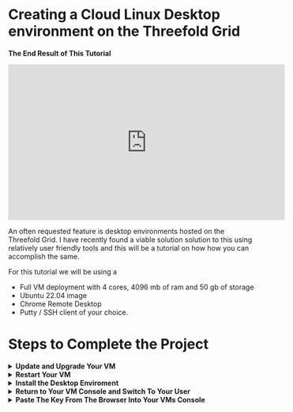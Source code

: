 # Creating a Cloud Linux Desktop environment on the Threefold Grid 


**The End Result of This Tutorial**

<iframe width="560" height="315" src="https://www.youtube.com/embed/FVy-nOcyKJQ" title="YouTube video player" frameborder="0" allow="accelerometer; autoplay; clipboard-write; encrypted-media; gyroscope; picture-in-picture; web-share" allowfullscreen></iframe>



An often requested feature is desktop environments hosted on the Threefold Grid. I have recently found a viable solution solution to this using relatively user friendly tools and this will be a tutorial on how how you can accomplish the same. 

For this tutorial we will be using a 
- Full VM deployment with 4 cores, 4096 mb of ram and 50 gb of storage
- Ubuntu 22.04 image
- Chrome Remote Desktop 
- Putty / SSH client of your choice. 

# Steps to Complete the Project 


<details>
    <summary><b>Update and Upgrade Your VM</b></summary> 

After Connecting to your VM via SSH, run these commands in your terminal for Ubuntu 22.04 
```
apt update && apt upgrade -y 
```

If you encouter an error about a grub update on a pink screen, simply press yes and proceed, this is a incompatability between that update and the hypervisor firmware, it will not affect peformance, but this error can be avoided by running this command prior to updating 
```
apt-mark hold grub-efi-amd64-signed
```


   <details>
            <summary>Jump to Update and Upgrade Your VM Video Section</summary>

<iframe width="560" height="315" src="https://www.youtube.com/embed/FVy-nOcyKJQ?start=119" title="YouTube video player" frameborder="0" allow="accelerometer; autoplay; clipboard-write; encrypted-media; gyroscope; picture-in-picture; web-share" allowfullscreen></iframe>

   </details>

   <details>
            <summary>Jump to Update and Upgrade Your VM Expected Behavior Section</summary>

Console Input 


Command Success 


   </details>

</details>

<details>
    <summary><b>Restart Your VM</b></summary> 

```
reboot -f
```

<details>
        <summary>Jump to Restart Your VM Video Section</summary>

<iframe width="560" height="315" src="https://www.youtube.com/embed/FVy-nOcyKJQ?start=236" title="YouTube video player" frameborder="0" allow="accelerometer; autoplay; clipboard-write; encrypted-media; gyroscope; picture-in-picture; web-share" allowfullscreen></iframe>
   
   </details>

   <details>
            <summary>Jump to Restart Your VM Expected Behavior Section</summary>

Console Input 


Command Success 


   </details>
</details>

<details>
    <summary><b>Install the Desktop Enviroment</b></summary> 

Once you have update your VM you will want to run this command, this is a large download and the install takes awhile 
```
apt install ubuntu-desktop
```
# Download Chrome Remote Desktop
```
wget https://dl.google.com/linux/direct/chrome-remote-desktop_current_amd64.deb
```
# Install Chrome Remote Desktop 
```
apt-get install --assume-yes ./chrome-remote-desktop_current_amd64.deb
```
# Set Desktop environment display manager for chrome 
```
bash -c echo “exec /etc/X11/Xsession /usr/bin/gnome-session” > /etc/chrome-remote-desktop-session’
```
# Create a new user 
```
adduser parker 
```
# make user a sudoer 
```
usermod -aG sudo parker
```
# restart your VM 
```
reboot -f
```

# run command from chrome web browser under add by ssh  

Go to https://remotedesktop.google.com/ and login/create account as necessary

then select setup via ssh 
![1](https://user-images.githubusercontent.com/44621168/214385290-25d4a8e2-c636-4eca-a651-8e32fcd7fe4d.png)



follow the prompts begin->

![2](https://user-images.githubusercontent.com/44621168/214385298-08389aa1-fd4f-425b-971b-c384be00e187.png)

next->
![3](https://user-images.githubusercontent.com/44621168/214385315-5aa7be91-0c89-4a10-b141-17989583d4d3.png)

![3](https://user-images.githubusercontent.com/44621168/214491333-2ea38344-6beb-470a-b031-3d5098c2145a.png)

Command Success 

![4](https://user-images.githubusercontent.com/44621168/214385334-1081f255-f2ab-45d5-933c-7f85c7202c85.png)

   </details>
</details>

<details>
    <summary><b>Return to Your VM Console and Switch To Your User</b></summary> 

```
su parker
```
# Paste the key from the browser into your vms console 

   </details>
</details>

<details>
    <summary><b>Paste The Key From The Browser Into Your VMs Console</b></summary> 

you should now be able to login into your into Linux desktop by returning to the remote access tab. 
![6](https://user-images.githubusercontent.com/44621168/214385374-2652b858-f961-43e6-922f-1ad71f0cc6e3.jpeg)

